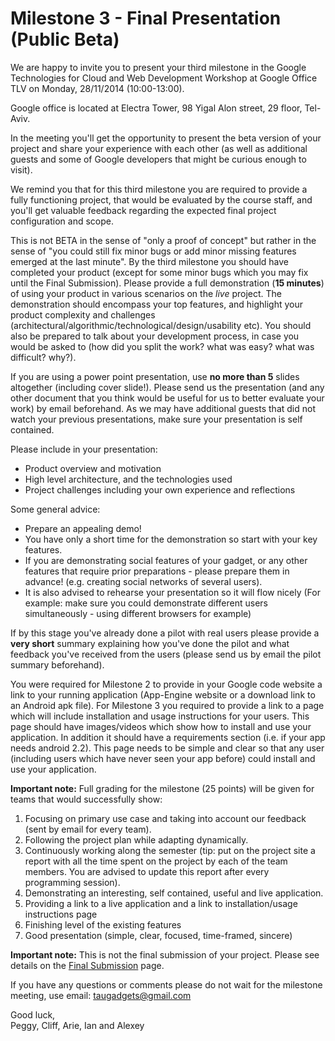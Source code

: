 # Milestone 3 - Final Presentation (Public Beta)

We are happy to invite you to present your third milestone in the Google Technologies for Cloud and Web Development Workshop at Google Office TLV on Monday, 28/11/2014 (10:00-13:00).

Google office is located at Electra Tower, 98 Yigal Alon street, 29 floor, Tel-Aviv.
  
In the meeting you'll get the opportunity to present the beta version of your project and share your experience with each other (as well as additional guests and some of Google developers that might be curious enough to visit).

We remind you that for this third milestone you are required to provide a fully functioning project, that would be evaluated by the course staff, and you'll get valuable feedback regarding the expected final project configuration and scope.

This is not BETA in the sense of "only a proof of concept" but rather in the sense of "you could still fix minor bugs or add minor missing features emerged at the last minute". By the third milestone you should have completed your product (except for some minor bugs which you may fix until the Final Submission). Please provide a full demonstration (**15 minutes**) of using your product in various scenarios on the *live* project. The demonstration should encompass your top features, and highlight your product complexity and challenges (architectural/algorithmic/technological/design/usability etc). You should also be prepared to talk about your development process, in case you would be asked to (how did you split the work? what was easy? what was difficult? why?).

If you are using a power point presentation, use **no more than 5** slides altogether (including cover slide!). Please send us the presentation (and any other document that you think would be useful for us to better evaluate your work) by email beforehand.
As we may have additional guests that did not watch your previous presentations, make sure your presentation is self contained.

Please include in your presentation:

- Product overview and motivation
- High level architecture, and the technologies used
- Project challenges including your own experience and reflections

Some general advice:

- Prepare an appealing demo!
- You have only a short time for the demonstration so start with your key features.
- If you are demonstrating social features of your gadget, or any other features that require prior preparations - please prepare them in advance! (e.g. creating social networks of several users). 
- It is also advised to rehearse your presentation so it will flow nicely (For example: make sure you could demonstrate different users simultaneously - using different browsers for example)

If by this stage you've already done a pilot with real users please provide a **very short** summary explaining how you've done the pilot and what feedback you've received from the users (please send us by email the pilot summary beforehand).

You were required for Milestone 2 to provide in your Google code website a link to your running application (App-Engine website or a download link to an Android apk file).
For Milestone 3 you required to provide a link to a page which will include installation and usage instructions for your users. This page should have images/videos which show how to install and use your application. In addition it should have a requirements section (i.e. if your app needs android 2.2). This page needs to be simple and clear so that any user (including users which have never seen your app before) could install and use your application.

**Important note:** Full grading for the milestone (25 points) will be given for teams that would successfully show:

1. Focusing on primary use case and taking into account our feedback (sent by email for every team).
2. Following the project plan while adapting dynamically.
3. Continuously working along the semester (tip: put on the project site a report with all the time spent on the project by each of the team members. You are advised to update this report after every programming session).
4. Demonstrating an interesting, self contained, useful and live application.
5. Providing a link to a live application and a link to installation/usage instructions page
6. Finishing level of the existing features
7. Good presentation (simple, clear, focused, time-framed, sincere)

**Important note:** This is not the final submission of your project. Please see details on the [Final Submission]() page.

If you have any questions or comments please do not wait for the milestone meeting, use email: [taugadgets@gmail.com]()

Good luck,  
Peggy, Cliff, Arie, Ian and Alexey